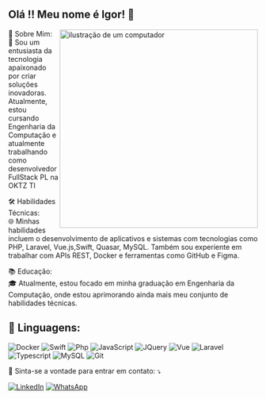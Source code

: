 ## Olá !! Meu nome é <strong>Igor</strong>! 👋

<img src="https://raw.githubusercontent.com/MicaelliMedeiros/micaellimedeiros/master/image/computer-illustration.png" alt="ilustração de um computador" min-width="400px" max-width="400px" width="400px" align="right">

<p align="left"> 
🔹 Sobre Mim:<br/>
🚀 Sou um entusiasta da tecnologia apaixonado por criar soluções inovadoras. Atualmente, estou cursando Engenharia da Computação e atualmente trabalhando como desenvolvedor FullStack PL na OKTZ TI<br/>


🛠️ Habilidades Técnicas:<br/>
🌐 Minhas habilidades incluem o desenvolvimento de aplicativos e sistemas com tecnologias como PHP, Laravel, Vue.js,Swift, Quasar, MySQL. Também sou experiente em trabalhar com APIs REST, Docker e ferramentas como GitHub e Figma.<br/>

📚 Educação:<br/>
🎓 Atualmente, estou focado em minha graduação em Engenharia da Computação, onde estou aprimorando ainda mais meu conjunto de habilidades técnicas.<br/>

<h2 align="left">
 🦄 Linguagens:
</h2>

![Docker](https://img.shields.io/badge/Docker-E34F26?style=for-the-badge&logo=Docker&logoColor=white)
![Swift](https://img.shields.io/badge/Swift-FA7343?style=for-the-badge&logo=swift&logoColor=white)
![Php](https://img.shields.io/badge/Php-35495E?style=for-the-badge&logo=php&logoColor=white)
![JavaScript](https://img.shields.io/badge/JavaScript-F7DF1E?style=for-the-badge&logo=javascript&logoColor=black)
![JQuery](https://img.shields.io/badge/jQuery-0769AD?style=for-the-badge&logo=jquery&logoColor=white)
![Vue](https://img.shields.io/badge/Vue.js-35495E?style=for-the-badge&logo=vue.js&logoColor=4FC08D)
![Laravel](https://img.shields.io/badge/Laravel-35495E?style=for-the-badge&logo=Laravel&logoColor=white)
![Typescript](https://img.shields.io/badge/TypeScript-007ACC?style=for-the-badge&logo=typescript&logoColor=white)
![MySQL](https://img.shields.io/badge/MySQL-00000F?style=for-the-badge&logo=mysql&logoColor=white)
![Git](https://img.shields.io/badge/Git-E34F26?style=for-the-badge&logo=git&logoColor=white)

<p align="left">
  💌 Sinta-se a vontade para entrar em contato: ⤵️
</p>

<a href="https://www.linkedin.com/in/igor-carvalho-4a750616b/" title="LinkedIn" target="_blank">
<img src="https://img.shields.io/badge/LinkedIn-0077B5?style=for-the-badge&logo=linkedin&logoColor=white" alt="LinkedIn"/></a>

<a href="https://wa.me/+5531982877186" title="WhatsApp" target="_blank">
<img src="https://img.shields.io/badge/WhatsApp-25D366?style=for-the-badge&logo=whatsapp&logoColor=white" alt="WhatsApp"/></a>

<br>
<br>
<br>
